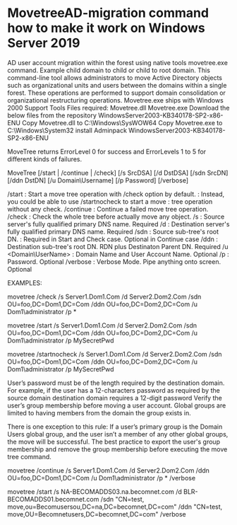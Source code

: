 # MovetreeAD-migration command how to make it work on Windows Server 2019 
AD user account migration within the forest using native tools movetree.exe command. Example child domain to child or child to root domain.
This command-line tool allows administrators to move Active Directory objects such as organizational units and users between the domains within a single forest. These operations are performed to support domain consolidation or organizational restructuring operations.
Movetree.exe ships with Windows 2000 Support Tools
Files required:
Movetree.dll
Movetree.exe
Download the below files from the repository 
WindowsServer2003-KB340178-SP2-x86-ENU
Copy Movetree.dll to C:\Windows\SysWOW64
Copy Movetree.exe to C:\Windows\System32
install Adminpack WindowsServer2003-KB340178-SP2-x86-ENU

MoveTree returns ErrorLevel 0 for success and ErrorLevels 1 to 5 for different kinds of failures.

MoveTree [/start | /continue | /check] [/s SrcDSA] [/d DstDSA]
         [/sdn SrcDN] [/ddn DstDN] [/u Domain\Username] [/p Password] [/verbose]

  /start        : Start a move tree operation with /check option by default.
                : Instead, you could be able to use /startnocheck to start a move
                : tree operation without any check.
  /continue     : Continue a failed move tree operation.
  /check        : Check the whole tree before actually move any object.
  /s <SrcDSA>   : Source server's fully qualified primary DNS name. Required
  /d <DstDSA>   : Destination server's fully qualified primary DNS name. Required
  /sdn <SrcDN>  : Source sub-tree's root DN.
                : Required in Start and Check case. Optional in Continue case
  /ddn <DstDN>  : Destination sub-tree's root DN. RDN plus Destinaton Parent DN. Required
  /u <Domain\UserName>  : Domain Name and User Account Name. Optional
  /p <Password> : Password. Optional
  /verbose      : Verbose Mode. Pipe anything onto screen. Optional

EXAMPLES:

  movetree /check /s Server1.Dom1.Com /d Server2.Dom2.Com /sdn OU=foo,DC=Dom1,DC=Com
           /ddn OU=foo,DC=Dom2,DC=Com /u Dom1\administrator /p *

  movetree /start /s Server1.Dom1.Com /d Server2.Dom2.Com /sdn OU=foo,DC=Dom1,DC=Com
  /ddn OU=foo,DC=Dom2,DC=Com /u Dom1\administrator /p MySecretPwd

  movetree /startnocheck /s Server1.Dom1.Com /d Server2.Dom2.Com /sdn OU=foo,DC=Dom1,DC=Com
           /ddn OU=foo,DC=Dom2,DC=Com /u Dom1\administrator /p MySecretPwd

   User’s password must be of the length required by the destination domain. For example, if the user has a 12-characters password as required by the source domain destination domain requires a 12-digit password
   Verify the user’s group membership before moving a user account. Global groups are limited to having members from the domain the group exists in.

   There is one exception to this rule: If a user’s primary group is the Domain Users global group, and the user isn’t a member of any other global groups, the move will be successful. 
   The best practice to export the user's group membership and remove the group membership before executing the move tree command.

  movetree /continue /s Server1.Dom1.Com /d Server2.Dom2.Com /ddn OU=foo,DC=Dom1,DC=Com
           /u Dom1\administrator /p * /verbose

movetree /start /s NA-BECOMADDS03.na.becomnet.com /d BLR-BECOMADDS01.becomnet.com /sdn "CN=test\, move,ou=Becomusersou,DC=na,DC=becomnet,DC=com" /ddn "CN=test\, move,OU=Becomnetusers,DC=becomnet,DC=com" /verbose
